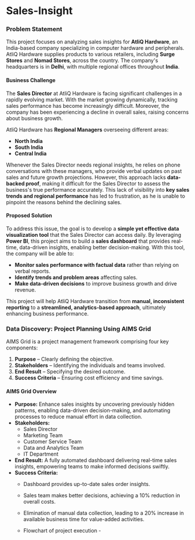 # Sales-Insight
### **Problem Statement**  

This project focuses on analyzing sales insights for **AtliQ Hardware**, an India-based company specializing in computer hardware and peripherals. AtliQ Hardware supplies products to various retailers, including **Surge Stores** and **Nomad Stores**, across the country. The company's headquarters is in **Delhi**, with multiple regional offices throughout **India**.  

#### **Business Challenge**  

The **Sales Director** at AtliQ Hardware is facing significant challenges in a rapidly evolving market. With the market growing dynamically, tracking sales performance has become increasingly difficult. Moreover, the company has been experiencing a decline in overall sales, raising concerns about business growth.  

AtliQ Hardware has **Regional Managers** overseeing different areas:  
- **North India**  
- **South India**  
- **Central India**  

Whenever the Sales Director needs regional insights, he relies on phone conversations with these managers, who provide verbal updates on past sales and future growth projections. However, this approach lacks **data-backed proof**, making it difficult for the Sales Director to assess the business's true performance accurately. This lack of visibility into **key sales trends and regional performance** has led to frustration, as he is unable to pinpoint the reasons behind the declining sales.  

#### **Proposed Solution**  

To address this issue, the goal is to develop a **simple yet effective data visualization tool** that the Sales Director can access daily. By leveraging **Power BI**, this project aims to build a **sales dashboard** that provides real-time, data-driven insights, enabling better decision-making. With this tool, the company will be able to:  
- **Monitor sales performance with factual data** rather than relying on verbal reports.  
- **Identify trends and problem areas** affecting sales.  
- **Make data-driven decisions** to improve business growth and drive revenue.  

This project will help AtliQ Hardware transition from **manual, inconsistent reporting** to a **streamlined, analytics-based approach**, ultimately enhancing business performance.

### **Data Discovery: Project Planning Using AIMS Grid**  

AIMS Grid is a project management framework comprising four key components:  

1. **Purpose** – Clearly defining the objective.  
2. **Stakeholders** – Identifying the individuals and teams involved.  
3. **End Result** – Specifying the desired outcome.  
4. **Success Criteria** – Ensuring cost efficiency and time savings.  

#### **AIMS Grid Overview**  

- **Purpose:** Enhance sales insights by uncovering previously hidden patterns, enabling data-driven decision-making, and automating processes to reduce manual effort in data collection.  
- **Stakeholders:**  
  - Sales Director  
  - Marketing Team  
  - Customer Service Team  
  - Data and Analytics Team  
  - IT Department  
- **End Result:** A fully automated dashboard delivering real-time sales insights, empowering teams to make informed decisions swiftly.  
- **Success Criteria:**  
  - Dashboard provides up-to-date sales order insights.  
  - Sales team makes better decisions, achieving a 10% reduction in overall costs.  
  - Elimination of manual data collection, leading to a 20% increase in available business time for value-added activities.
 
  - Flowchart of project execution - 
